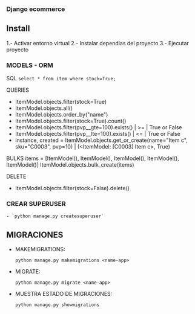 ### Django ecommerce

## Install

1.- Activar entorno virtual
2.- Instalar dependias del proyecto
3.- Ejecutar proyecto


### MODELS - ORM

 SQL `select * from item where stock=True;`

 QUERIES

 - ItemModel.objects.filter(stock=True)
 - ItemModel.objects.all()
 - ItemModel.objects.order_by("name")
 - ItemModel.objects.filter(stock=True).count()
 - ItemModel.objects.filter(pvp__gte=100).exists() | >= | True or False
 - ItemModel.objects.filter(pvp__lte=100).exists() | <= | True or False
 - instance, created = ItemModel.objects.get_or_create(name="Item c", sku="C0003", pvp=10) | (<ItemModel: [C0003] Item c>, True)

 BULKS
 items = [ItemModel(), ItemModel(), ItemModel(), ItemModel(), ItemModel()]
 ItemModel.objects.bulk_create(items)

 DELETE
 - ItemModel.objects.filter(stock=False).delete()

### CREAR SUPERUSER

    - `python manage.py createsuperuser`

## MIGRACIONES

 - MAKEMIGRATIONS:

   `python manage.py makemigrations <name-app>`

 - MIGRATE:

    `python manage.py migrate <name-app>`

 - MUESTRA ESTADO DE MIGRACIONES:

    `python manage.py showmigrations`